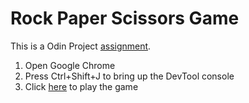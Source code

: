 # Rock Paper Scissors Game

This is a Odin Project [assignment](https://www.theodinproject.com/lessons/foundations-rock-paper-scissors).


1. Open Google Chrome
3. Press Ctrl+Shift+J to bring up the DevTool console
3. Click [here](https://adlinling.github.io/rock_paper_scissors/) to play the game

